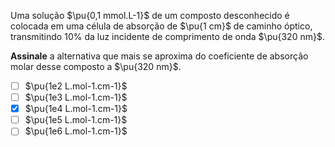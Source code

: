 Uma solução $\pu{0,1 mmol.L-1}$ de um composto desconhecido é colocada em uma célula de absorção de $\pu{1 cm}$ de caminho óptico, transmitindo $10\%$ da luz incidente de comprimento de onda $\pu{320 nm}$. 

**Assinale** a alternativa que mais se aproxima do coeficiente de absorção molar desse composto a $\pu{320 nm}$.

- [ ] $\pu{1e2 L.mol-1.cm-1}$ 
- [ ] $\pu{1e3 L.mol-1.cm-1}$ 
- [x] $\pu{1e4 L.mol-1.cm-1}$ 
- [ ] $\pu{1e5 L.mol-1.cm-1}$ 
- [ ] $\pu{1e6 L.mol-1.cm-1}$ 
